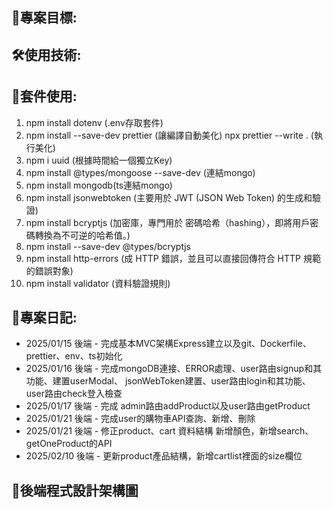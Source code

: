 ## 🌝專案目標:

## 🛠️使用技術:

## 📱套件使用:

1.  npm install dotenv (.env存取套件)
2.  npm install --save-dev prettier (讓編譯自動美化)
    npx prettier --write . (執行美化)
3.  npm i uuid (根據時間給一個獨立Key)
4.  npm install @types/mongoose --save-dev (連結mongo)
5.  npm install mongodb(ts連結mongo)
6.  npm install jsonwebtoken (主要用於 JWT (JSON Web Token) 的生成和驗證)
7.  npm install bcryptjs (加密庫，專門用於 密碼哈希（hashing），即將用戶密碼轉換為不可逆的哈希值。)
8.  npm install --save-dev @types/bcryptjs
9.  npm install http-errors (成 HTTP 錯誤，並且可以直接回傳符合 HTTP 規範的錯誤對象)
10. npm install validator (資料驗證規則)

## 🧭專案日記:

- 2025/01/15 後端 - 完成基本MVC架構Express建立以及git、Dockerfile、prettier、env、ts初始化
- 2025/01/16 後端 - 完成mongoDB連接、ERROR處理、user路由signup和其功能、建置userModal、
  jsonWebToken建置、user路由login和其功能、user路由check登入檢查
- 2025/01/17 後端 - 完成 admin路由addProduct以及user路由getProduct
- 2025/01/21 後端 - 完成user的購物車API查詢、新增、刪除
- 2025/01/21 後端 - 修正product、cart 資料結構 新增顏色，新增search、getOneProduct的API
- 2025/02/10 後端 - 更新product產品結構，新增cartlist裡面的size欄位

## 🔗後端程式設計架構圖


